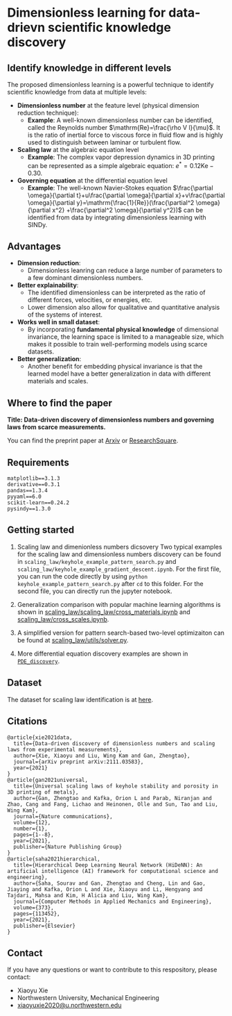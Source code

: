 # Dimensionless learning for data-drievn scientific knowledge discovery

## Identify knowledge in different levels

The proposed dimensionless learning is a powerful technique to identify scientific knowledge from data at multiple levels: 

- **Dimensionless number** at the feature level (physical dimension reduction technique): 
  - **Example**: A well-known dimensionless number can be identified, called the Reynolds number $\mathrm{Re}=\frac{\rho V l}{\mu}$. It is the ratio of inertial force to viscous force in fluid flow and is highly used to distinguish between laminar or turbulent flow.
- **Scaling law** at the algebraic equation level
  - **Example**: The complex vapor depression dynamics in 3D printing can be represented as a simple algebraic equation: $e^*=0.12\mathrm{Ke}-0.30$.
- **Governing equation** at the differential equation level
  - **Example**: The well-known Navier-Stokes equation $\frac{\partial \omega}{\partial t}+u\frac{\partial \omega}{\partial x}+v\frac{\partial \omega}{\partial y}=\mathrm{\frac{1}{Re}}(\frac{\partial^2 \omega}{\partial x^2} +\frac{\partial^2 \omega}{\partial y^2})$ can be identified from data by integrating dimensionless learning with SINDy.

## Advantages

- **Dimension reduction**: 
  - Dimensionless leanring can reduce a large number of parameters to a few dominant dimensionless numbers.
- **Better explainability**: 
  - The identified dimensionless can be interpreted as the ratio of different forces, velocities, or energies, etc.
  - Lower dimension also allow for qualitative and quantitative analysis of the systems of interest. 
- **Works well in small dataset**: 
  - By incorporating **fundamental physical knowledge** of dimensional invariance, the learning space is limited to a manageable size, which makes it possible to train well-performing models using scarce datasets.
- **Better generalization**:
  - Another benefit for embedding physical invariance is that the learned model have a better generalization in data with different materials and scales.

## Where to find the paper

**Title: Data-driven discovery of dimensionless numbers and governing laws from scarce measurements.** 

You can find the preprint paper at [Arxiv](http://arxiv.org/abs/2111.03583) or [ResearchSquare](https://assets.researchsquare.com/files/rs-1122326/v1_covered.pdf?c=1639152750).

## Requirements
```
matplotlib==3.1.3
derivative==0.3.1
pandas==1.3.4
pyyaml==6.0
scikit-learn==0.24.2
pysindy==1.3.0
```

## Getting started

1. Scaling law and dimenionless numbers dicsovery
Two typical examples for the scaling law and dimensionless numbers discovery can be found in `scaling_law/keyhole_example_pattern_search.py` and `scaling_law/keyhole_example_gradient_descent.ipynb`. For the first file, you can run the code directly by using `python keyhole_example_pattern_search.py` after `cd` to this folder. For the second file, you can directly run the jupyter notebook.

2. Generalization comparison with popular machine learning algorithms is shown in [scaling_law/scaling_law/cross_materials.ipynb](https://github.com/xiaoyuxie-vico/PyDimension/blob/main/scaling_law/cross_materials.ipynb) and [scaling_law/cross_scales.ipynb](https://github.com/xiaoyuxie-vico/PyDimension/blob/main/scaling_law/cross_scales.ipynb).

3. A simplified version for pattern search-based two-level optimizaiton can be found at [scaling_law/utils/solver.py](https://github.com/xiaoyuxie-vico/PyDimension/blob/main/scaling_law/utils/solver.py).

4. More differential equation discovery examples are shown in [`PDE_discovery`](https://github.com/xiaoyuxie-vico/PyDimension/tree/main/PDE_discovery). 


## Dataset

The dataset for scaling law identification is at [here](https://github.com/xiaoyuxie-vico/PyDimension/tree/main/dataset).


## Citations

```
@article{xie2021data,
  title={Data-driven discovery of dimensionless numbers and scaling laws from experimental measurements},
  author={Xie, Xiaoyu and Liu, Wing Kam and Gan, Zhengtao},
  journal={arXiv preprint arXiv:2111.03583},
  year={2021}
}
@article{gan2021universal,
  title={Universal scaling laws of keyhole stability and porosity in 3D printing of metals},
  author={Gan, Zhengtao and Kafka, Orion L and Parab, Niranjan and Zhao, Cang and Fang, Lichao and Heinonen, Olle and Sun, Tao and Liu, Wing Kam},
  journal={Nature communications},
  volume={12},
  number={1},
  pages={1--8},
  year={2021},
  publisher={Nature Publishing Group}
}
@article{saha2021hierarchical,
  title={Hierarchical Deep Learning Neural Network (HiDeNN): An artificial intelligence (AI) framework for computational science and engineering},
  author={Saha, Sourav and Gan, Zhengtao and Cheng, Lin and Gao, Jiaying and Kafka, Orion L and Xie, Xiaoyu and Li, Hengyang and Tajdari, Mahsa and Kim, H Alicia and Liu, Wing Kam},
  journal={Computer Methods in Applied Mechanics and Engineering},
  volume={373},
  pages={113452},
  year={2021},
  publisher={Elsevier}
}
```

## Contact
If you have any questions or want to contribute to this respository, please contact: 
- Xiaoyu Xie
- Northwestern University, Mechanical Engineering
- xiaoyuxie2020@u.northwestern.edu
